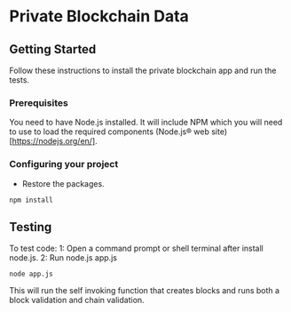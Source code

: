 # Private Blockchain Data


## Getting Started

Follow these instructions to install the private blockchain app and run the tests.

### Prerequisites

You need to have Node.js installed.  It will include NPM which you will need to use to load the required components
(Node.js® web site)[https://nodejs.org/en/].

### Configuring your project

- Restore the packages.
```
npm install
```

## Testing

To test code:
1: Open a command prompt or shell terminal after install node.js.
2: Run node.js app.js
```
node app.js
```
This will run the self invoking function that creates blocks and runs both a block validation and chain validation.